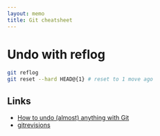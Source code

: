 ```yaml
---
layout: memo
title: Git cheatsheet
---
```


# Undo with reflog
```sh
git reflog
git reset --hard HEAD@{1} # reset to 1 move ago
```

## Links
- [How to undo (almost) anything with Git](https://github.blog/2015-06-08-how-to-undo-almost-anything-with-git/)
- [gitrevisions](https://git-scm.com/docs/gitrevisions#Documentation/gitrevisions.txt-emltrefnamegtltngtemegemmaster1em)
